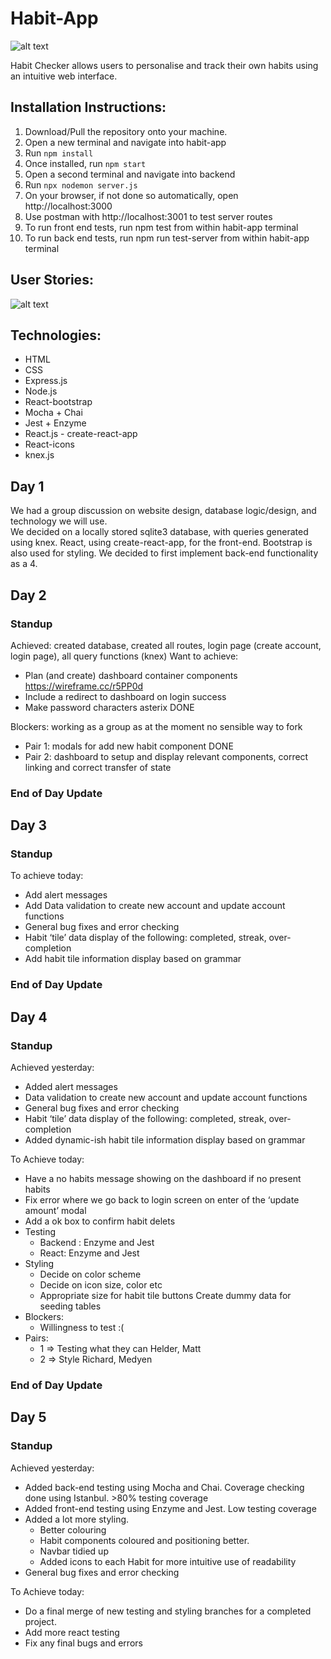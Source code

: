 # Habit-App
![alt text](https://github.com/richardderoure/habit-app/blob/master/images/HabitChecker.png?raw=true)

Habit Checker allows users to personalise and track their own habits using an intuitive web interface.

## Installation Instructions:

1. Download/Pull the repository onto your machine.
2. Open a new terminal and navigate into habit-app
3. Run `npm install`
4. Once installed, run `npm start`
5. Open a second terminal and navigate into backend
6. Run `npx nodemon server.js`
7. On your browser, if not done so automatically, open http://localhost:3000
8. Use postman with http://localhost:3001 to test server routes
9. To run front end tests, run npm test from within habit-app terminal
10. To run back end tests, run npm run test-server from within habit-app terminal

## User Stories:

![alt text](https://github.com/richardderoure/habit-app/blob/master/images/userStories.png?raw=true)

## Technologies:

* HTML
* CSS
* Express.js
* Node.js
* React-bootstrap
* Mocha + Chai
* Jest + Enzyme
* React.js - create-react-app
* React-icons
* knex.js

## Day 1
We had a group discussion on website design, database logic/design, and technology we will use.  
We decided on a locally stored sqlite3 database, with queries generated using knex.
React, using create-react-app, for the front-end. Bootstrap is also used for styling.
We decided to first implement back-end functionality as a 4.

## Day 2
### Standup
Achieved: created database, created all routes, login page (create account, login page), all query functions (knex)
Want to achieve:
* Plan (and create) dashboard container components https://wireframe.cc/r5PP0d
* Include a redirect to dashboard on login success
* Make password characters asterix DONE  

Blockers: working as a group as at the moment no sensible way to fork 
* Pair 1: modals for add new habit component DONE
* Pair 2: dashboard to setup and display relevant components, correct linking and correct transfer of state


### End of Day Update

## Day 3
### Standup
To achieve today:
* Add alert messages 
* Add Data validation to create new account and update account functions
* General bug fixes and error checking
* Habit ‘tile’ data display of the following: completed, streak, over-completion
* Add habit tile information display based on grammar  
### End of Day Update

## Day 4
### Standup
Achieved yesterday:
* Added alert messages 
* Data validation to create new account and update account functions
* General bug fixes and error checking
* Habit ‘tile’ data display of the following: completed, streak, over-completion
* Added dynamic-ish habit tile information display based on grammar  

To Achieve today:
* Have a no habits message showing on the dashboard if no present habits
* Fix error where we go back to login screen on enter of the ‘update amount’ modal
* Add a ok box to confirm habit delets
* Testing
  * Backend : Enzyme and Jest
  * React: Enzyme and Jest
* Styling
  * Decide on color scheme
  * Decide on icon size, color etc
  * Appropriate size for habit tile buttons
Create dummy data for seeding tables
* Blockers:
  * Willingness to test :(
* Pairs:
  * 1 => Testing what they can Helder, Matt
  * 2 => Style Richard, Medyen


### End of Day Update

## Day 5
### Standup
Achieved yesterday:
* Added back-end testing using Mocha and Chai. Coverage checking done using Istanbul. >80% testing coverage
* Added front-end testing using Enzyme and Jest. Low testing coverage
* Added a lot more styling.
  * Better colouring
  * Habit components coloured and positioning better.
  * Navbar tidied up
  * Added icons to each Habit for more intuitive use of readability
* General bug fixes and error checking  

To Achieve today:
* Do a final merge of new testing and styling branches for a completed project.
* Add more react testing
* Fix any final bugs and errors
